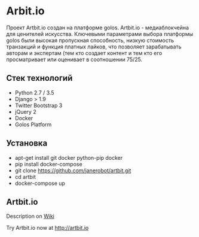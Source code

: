 # Arbit.io

Проект Artbit.io создан на платформе golos.
Artbit.io - медиаблокчейна для ценителей искусства.
Ключевыми параметрами выбора платформы golos были высокая пропускная способность, низкую стоимость транзакций и функция платных лайков, что  позволяет зарабатывать авторам и экспертам (тем кто создает контент и тем кто его просматривает или оценивает в соотношении 75/25. 


## Стек технологий

- Python 2.7 / 3.5
- Django > 1.9
- Twitter Bootstrap 3
- jQuery 2
- Docker
- Golos Platform


## Установка

- apt-get install git docker python-pip docker
- pip install docker-compose
- git clone https://github.com/janerobot/artbit.git 
- cd artbit
- docker-compose up



## Artbit.io

Description on [Wiki](https://github.com/janerobot/artbit/wiki/Arbit.io)

Try Artbit.io now at http://artbit.io


